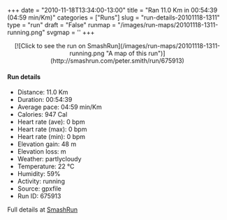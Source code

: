 +++
date = "2010-11-18T13:34:00-13:00"
title = "Ran 11.0 Km in 00:54:39 (04:59 min/Km)"
categories = ["Runs"]
slug = "run-details-20101118-1311"
type = "run"
draft = "False"
runmap = "/images/run-maps/20101118-1311-running.png"
svgmap = '<polyline points="0 59, 1 60, 3 59, 9 51, 13 49, 18 48, 22 50, 25 48, 27 46, 29 45, 36 45, 43 46, 54 53, 59 56, 62 57, 66 57, 75 55, 83 51, 88 52, 92 54, 96 53, 98 51, 100 48, 97 44, 96 41, 97 44, 99 48, 99 50, 96 52, 92 54, 88 53, 82 52, 78 54, 65 57, 60 56, 57 55, 43 46, 40 46, 27 45, 23 50, 18 48, 17 48, 16 49, 10 51, 6 56, 2 59">'
+++



<!--more-->

<center>
[![Click to see the run on SmashRun](/images/run-maps/20101118-1311-running.png "A map of this run")](http://smashrun.com/peter.smith/run/675913)
</center>

#### Run details

* Distance: 11.0 Km
* Duration: 00:54:39
* Average pace: 04:59 min/Km
* Calories: 947 Cal
* Heart rate (ave): 0 bpm
* Heart rate (max): 0 bpm
* Heart rate (min): 0 bpm
* Elevation gain: 48 m
* Elevation loss:  m
* Weather: partlycloudy
* Temperature: 22 &deg;C
* Humidity: 59%
* Activity: running
* Source: gpxfile
* Run ID: 675913

Full details at [SmashRun](http://smashrun.com/peter.smith/run/675913)